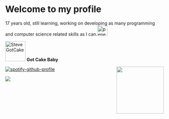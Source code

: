 # Welcome to my profile


17 years old, still learning, working on developing as many programming and computer science related skills as I can.<img src="https://cdn3.emoji.gg/emojis/8194-pepe-yay.gif" width="32px" alt="pepe_yay">

<img src="https://cdn3.emoji.gg/emojis/8163-stevegotcake.gif" width="64px" alt="SteveGotCake"> <b>Got Cake Baby</b>

<img align='right' src="https://media.giphy.com/media/VgCDAzcKvsR6OM0uWg/giphy.gif" width="150">

[![spotify-github-profile](https://spotify-github-profile.vercel.app/api/view?uid=v7bp1w32z6wo64visfjv4lao0&cover_image=true&theme=novatorem&show_offline=true&background_color=121212&interchange=false&bar_color=53b14f&bar_color_cover=false)](https://spotify-github-profile.vercel.app/api/view?uid=v7bp1w32z6wo64visfjv4lao0&redirect=true)

![](https://komarev.com/ghpvc/?username=JustWacs&style=for-the-badge)

<!--
**JustWacs/JustWacs** is a ✨ _special_ ✨ repository because its `README.md` (this file) appears on your GitHub profile.

Here are some ideas to get you started:

- 🔭 I’m currently working on ...
- 🌱 I’m currently learning ...
- 👯 I’m looking to collaborate on ...
- 🤔 I’m looking for help with ...
- 💬 Ask me about ...
- 📫 How to reach me: ...
- 😄 Pronouns: ...
- ⚡ Fun fact: ...
-->
